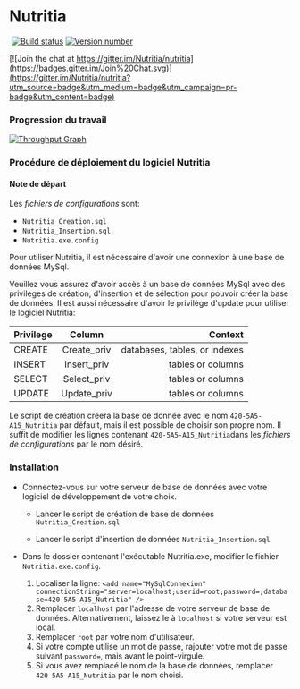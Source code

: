 ﻿# Nutritia
﻿
[![Build status](https://ci.appveyor.com/api/projects/status/axic4ds0j9mcl3dc/branch/develop?svg=true)](https://ci.appveyor.com/project/Tri125/nutritia)
[![Version number](https://img.shields.io/badge/Version-1.1.1.0-blue.svg)](https://github.com/Nutritia/nutritia/releases)

[![Join the chat at https://gitter.im/Nutritia/nutritia](https://badges.gitter.im/Join%20Chat.svg)](https://gitter.im/Nutritia/nutritia?utm_source=badge&utm_medium=badge&utm_campaign=pr-badge&utm_content=badge)

### Progression du travail

[![Throughput Graph](https://graphs.waffle.io/nutritia/nutritia/throughput.svg)](https://waffle.io/nutritia/nutritia/metrics)

### Procédure de déploiement du logiciel Nutritia

#### Note de départ

Les *fichiers de configurations* sont: 
* `Nutritia_Creation.sql`
* `Nutritia_Insertion.sql`
* `Nutritia.exe.config`

Pour utiliser Nutritia, il est nécessaire d'avoir une connexion à une base de données MySql.

Veuillez vous assurez d'avoir accès à un base de données MySql avec des privilèges de création, d'insertion et de sélection pour pouvoir créer la base de données. Il est aussi nécessaire d'avoir le privilège d'update pour utiliser le logiciel Nutritia:

| Privilege     | Column        | Context                         |
| ------------- |:-------------:| -----:                          |
| CREATE        | Create_priv   | databases, tables, or indexes   |
| INSERT        | Insert_priv   |   tables or columns             |
| SELECT        | Select_priv   |    tables or columns            |
| UPDATE        | Update_priv   |    tables or columns            |
	
Le script de création créera la base de donnée avec le nom `420-5A5-A15_Nutritia` par défault, mais il est possible de choisir son propre nom. Il suffit de modifier les lignes contenant `420-5A5-A15_Nutritia`dans les *fichiers de configurations* par le nom désiré.

### Installation

- Connectez-vous sur votre serveur de base de données avec votre logiciel de développement de votre choix.

  - Lancer le script de création de base de données `Nutritia_Creation.sql`

  - Lancer le script d'insertion de données `Nutritia_Insertion.sql`

- Dans le dossier contenant l'exécutable Nutritia.exe, modifier le fichier `Nutritia.exe.config`.

   1. Localiser la ligne:
`<add name="MySqlConnexion" connectionString="server=localhost;userid=root;password=;database=420-5A5-A15_Nutritia" />`
   2.  Remplacer `localhost` par l'adresse de votre serveur de base de données. Alternativement, laissez le à `localhost` si votre serveur est local.
   3.  Remplacer `root` par votre nom d'utilisateur.
   4.  Si votre compte utilise un mot de passe, rajouter votre mot de passe suivant `password=`, mais avant le point-virgule.
   5.  Si vous avez remplacé le nom de la base de données, remplacer `420-5A5-A15_Nutritia` par le nom choisi.
